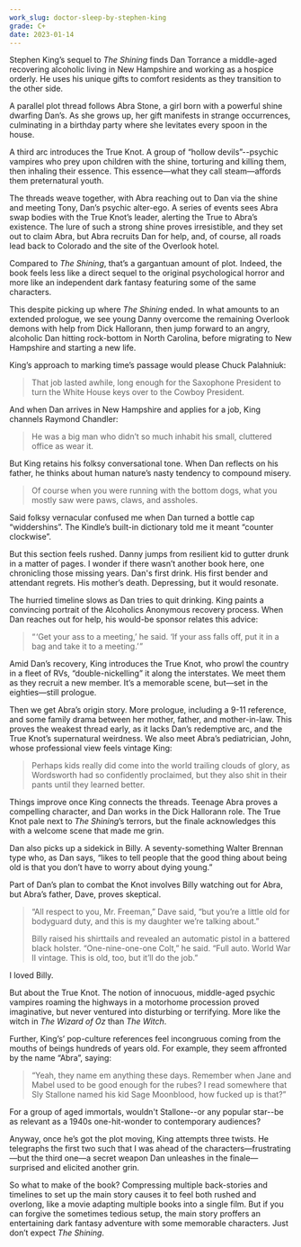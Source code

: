```yaml
---
work_slug: doctor-sleep-by-stephen-king
grade: C+
date: 2023-01-14
---
```


Stephen King’s sequel to <span data-work-slug="the-shining-by-stephen-king">_The Shining_</span> finds Dan Torrance a middle-aged recovering alcoholic living in New Hampshire and working as a hospice orderly. He uses his unique gifts to comfort residents as they transition to the other side.

A parallel plot thread follows Abra Stone, a girl born with a powerful shine dwarfing Dan’s. As she grows up, her gift manifests in strange occurrences, culminating in a birthday party where she levitates every spoon in the house.

A third arc introduces the True Knot. A group of “hollow devils”--psychic vampires who prey upon children with the shine, torturing and killing them, then inhaling their essence. This essence—what they call steam—affords them preternatural youth.

The threads weave together, with Abra reaching out to Dan via the shine and meeting Tony, Dan’s psychic alter-ego. A series of events sees Abra swap bodies with the True Knot’s leader, alerting the True to Abra’s existence. The lure of such a strong shine proves irresistible, and they set out to claim Abra, but Abra recruits Dan for help, and, of course, all roads lead back to Colorado and the site of the Overlook hotel.

Compared to _The Shining_, that’s a gargantuan amount of plot. Indeed, the book feels less like a direct sequel to the original psychological horror and more like an independent dark fantasy featuring some of the same characters.

This despite picking up where _The Shining_ ended. In what amounts to an extended prologue, we see young Danny overcome the remaining Overlook demons with help from Dick Hallorann, then jump forward to an angry, alcoholic Dan hitting rock-bottom in North Carolina, before migrating to New Hampshire and starting a new life.

King’s approach to marking time’s passage would please Chuck Palahniuk:

> That job lasted awhile, long enough for the Saxophone President to turn the White House keys over to the Cowboy President.

And when Dan arrives in New Hampshire and applies for a job, King channels Raymond Chandler:

> He was a big man who didn’t so much inhabit his small, cluttered office as wear it.

But King retains his folksy conversational tone. When Dan reflects on his father, he thinks about human nature’s nasty tendency to compound misery.

> Of course when you were running with the bottom dogs, what you mostly saw were paws, claws, and assholes.

Said folksy vernacular confused me when Dan turned a bottle cap “widdershins”. The Kindle’s built-in dictionary told me it meant “counter clockwise”.

But this section feels rushed. Danny jumps from resilient kid to gutter drunk in a matter of pages. I wonder if there wasn’t another book here, one chronicling those missing years. Dan's first drink. His first bender and attendant regrets. His mother’s death. Depressing, but it would resonate.

The hurried timeline slows as Dan tries to quit drinking. King paints a convincing portrait of the Alcoholics Anonymous recovery process. When Dan reaches out for help, his would-be sponsor relates this advice:

> “ ‘Get your ass to a meeting,’ he said. ‘If your ass falls off, put it in a bag and take it to a meeting.’ ”

Amid Dan’s recovery, King introduces the True Knot, who prowl the country in a fleet of RVs, “double-nickelling” it along the interstates. We meet them as they recruit a new member. It’s a memorable scene, but—set in the eighties—still prologue.

Then we get Abra’s origin story. More prologue, including a 9-11 reference, and some family drama between her mother, father, and mother-in-law. This proves the weakest thread early, as it lacks Dan’s redemptive arc, and the True Knot’s supernatural weirdness. We also meet Abra’s pediatrician, John, whose professional view feels vintage King:

> Perhaps kids really did come into the world trailing clouds of glory, as Wordsworth had so confidently proclaimed, but they also shit in their pants until they learned better.

Things improve once King connects the threads. Teenage Abra proves a compelling character, and Dan works in the Dick Hallorann role. The True Knot pale next to _The Shining_’s terrors, but the finale acknowledges this with a welcome scene that made me grin.

Dan also picks up a sidekick in Billy. A seventy-something Walter Brennan type who, as Dan says, “likes to tell people that the good thing about being old is that you don’t have to worry about dying young.”

Part of Dan’s plan to combat the Knot involves Billy watching out for Abra, but Abra’s father, Dave, proves skeptical.

> “All respect to you, Mr. Freeman,” Dave said, “but you’re a little old for bodyguard duty, and this is my daughter we’re talking about.”
>
> Billy raised his shirttails and revealed an automatic pistol in a battered black holster. “One-nine-one-one Colt,” he said. “Full auto. World War II vintage. This is old, too, but it’ll do the job.”

I loved Billy.

But about the True Knot. The notion of innocuous, middle-aged psychic vampires roaming the highways in a motorhome procession proved imaginative, but never ventured into disturbing or terrifying. More like the witch in _The Wizard of Oz_ than _The Witch_.

Further, King’s’ pop-culture references feel incongruous coming from the mouths of beings hundreds of years old. For example, they seem affronted by the name “Abra”, saying:

> “Yeah, they name em anything these days. Remember when Jane and Mabel used to be good enough for the rubes? I read somewhere that Sly Stallone named his kid Sage Moonblood, how fucked up is that?”

For a group of aged immortals, wouldn't Stallone--or any popular star--be as relevant as a 1940s one-hit-wonder to contemporary audiences?

Anyway, once he’s got the plot moving, King attempts three twists. He telegraphs the first two such that I was ahead of the characters—frustrating—but the third one—a secret weapon Dan unleashes in the finale—surprised and elicited another grin.

So what to make of the book? Compressing multiple back-stories and timelines to set up the main story causes it to feel both rushed and overlong, like a movie adapting multiple books into a single film. But if you can forgive the sometimes tedious setup, the main story proffers an entertaining dark fantasy adventure with some memorable characters. Just don’t expect _The Shining_.
